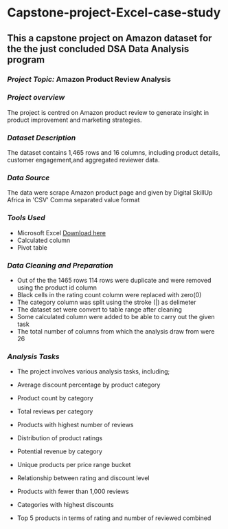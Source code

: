 # Capstone-project-Excel-case-study
## This a capstone project on Amazon dataset for the the just concluded DSA Data Analysis program
### *Project Topic:*  Amazon Product Review Analysis
### *Project overview*
The project is centred on Amazon product review to generate insight in product improvement and marketing strategies.
### *Dataset Description*
The dataset contains 1,465 rows and 16 columns, including product details, customer engagement,and aggregated reviewer data.
### *Data Source* 
 The data were scrape Amazon product page and given by Digital SkillUp Africa in 'CSV' Comma separated value format
### *Tools Used*
 - Microsoft Excel [Download here](https://apps.apple.com/us/app/microsoft-excel/id586683407)
 - Calculated column
 - Pivot table
### *Data Cleaning and Preparation*
 - Out of the the 1465 rows 114 rows were duplicate and were removed using the product id column
 - Black cells in the rating count column were replaced with zero(0)
 - The category column was split using the stroke (|) as delimeter
 - The dataset set were convert to table range after cleaning
 - Some calculated column were added to be able to carry out the given task
 - The total number of columns from which the analysis draw from were 26
### *Analysis Tasks*
 - The project involves various analysis tasks, including;

 - Average discount percentage by product category

 - Product count by category

 - Total reviews per category

 - Products with highest number of reviews

 - Distribution of product ratings

 - Potential revenue by category

 - Unique products per price range bucket

 - Relationship between rating and discount level

 - Products with fewer than 1,000 reviews

 - Categories with highest discounts

 - Top 5 products in terms of rating and number of reviewed combined
